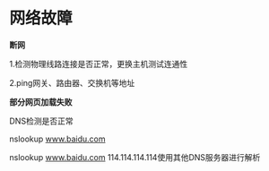 # 网络故障

**断网**

1.检测物理线路连接是否正常，更换主机测试连通性

2.ping网关、路由器、交换机等地址

**部分网页加载失败**

DNS检测是否正常

nslookup www.baidu.com

nslookup www.baidu.com 114.114.114.114使用其他DNS服务器进行解析

